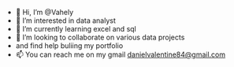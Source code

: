 - 👋 Hi, I’m @Vahely
- 👀 I’m interested in data analyst 
- 🌱 I’m currently learning excel and sql
- 💞️ I’m looking to collaborate on various data projects
-    and find help buliing my portfolio
- 📫 You can reach me on my gmail danielvalentine84@gmail.com 

<!---
Vahely/Vahely is a ✨ special ✨ repository because its `README.md` (this file) appears on your GitHub profile.
You can click the Preview link to take a look at your changes.
--->

